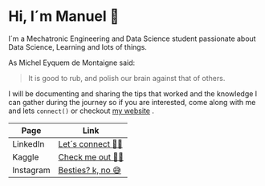 # Hi, I´m Manuel 👋
I´m a Mechatronic Engineering and Data Science student passionate about Data Science, Learning and lots of things.

As Michel Eyquem de Montaigne said:
>It is good to rub, and polish our brain against that of others.

I will be documenting and sharing the tips that worked and the knowledge I can gather during the journey so if you are interested, come along with me and lets `connect()` or checkout [my website](https://wwww.vazzmanu.github.io "vazzmanu.com") .

|Page|Link|
|----|----|
|LinkedIn |[Let´s connect 🙋‍♂️](https://www.linkedin.com/vazzmanu/ "LinkedIn")|
|Kaggle  |[Check me out 👨‍💻](htttps://https.kaggle.com/vazzmanu "Kaggle")|
|Instagram| [Besties? k, no 😅](https://www.instagram.com/vazzmanu/ "Instagram")|